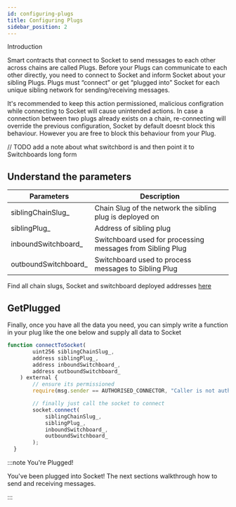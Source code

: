```yaml
---
id: configuring-plugs
title: Configuring Plugs
sidebar_position: 2
---
```

Introduction

Smart contracts that connect to Socket to send messages to each other across chains are called Plugs. Before your Plugs can communicate to each other directly, you need to connect to Socket and inform Socket about your sibling Plugs. Plugs must “connect” or get “plugged into” Socket for each unique sibling network for sending/receiving messages.  

It's recommended to keep this action permissioned, malicious configration while connecting to Socket will cause unintended actions. In case a connection between two plugs already exists on a chain, re-connecting will override the previous configuration, Socket by default doesnt block this behaviour. However you are free to block this behaviour from your Plug.

// TODO add a note about what switchbord is and then point it to Switchboards long form

## Understand the parameters
| Parameters | Description |
| --- | --- |
| siblingChainSlug_ | Chain Slug of the network the sibling plug is deployed on |
| siblingPlug_ | Address of sibling plug |
| inboundSwitchboard_ | Switchboard used for processing messages from Sibling Plug |
| outboundSwitchboard_ | Switchboard used to process messages to Sibling Plug |

Find all chain slugs, Socket and switchboard deployed addresses [here](../Deployments.md)

## GetPlugged

Finally, once you have all the data you need, you can simply write a function in your plug like the one below and supply all data to Socket

```javascript
function connectToSocket(
        uint256 siblingChainSlug_,
        address siblingPlug_,
        address inboundSwitchboard_,
        address outboundSwitchboard_
    ) external {
        // ensure its permissioned
        require(msg.sender == AUTHORISED_CONNECTOR, "Caller is not authorised to make make connections");

        // finally just call the socket to connect 
        socket.connect(
            siblingChainSlug_,
            siblingPlug_,
            inboundSwitchboard_,
            outboundSwitchboard_
        );
  }
```


:::note You're Plugged!

You've been plugged into Socket! The next sections walkthrough how to send and receiving messages.

:::
